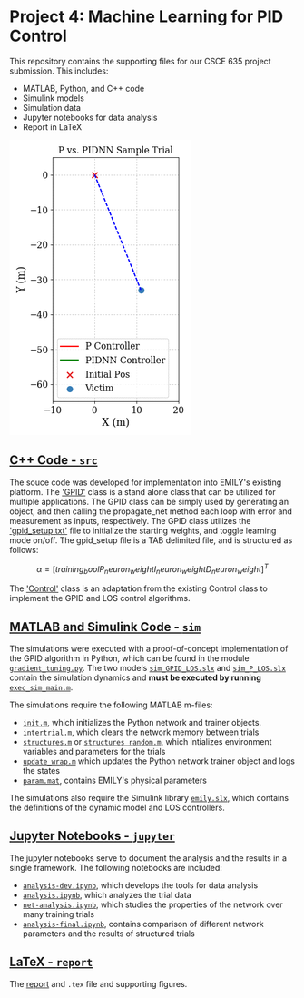 # Project 4: Machine Learning for PID Control

This repository contains the supporting files for our CSCE 635 project submission. This includes:
- MATLAB, Python, and C++ code
- Simulink models
- Simulation data
- Jupyter notebooks for data analysis
- Report in LaTeX

![p-v-gpid](/jupyter/p_v_pidnn.gif)

## [C++ Code - `src`](./src)

The souce code was developed for implementation into EMILY's existing platform. The ['GPID'](/src/gpid) class is a stand alone class that can be utilized for multiple applications. The GPID class can be simply used by generating an object, and then calling the propagate_net method each loop with error and measurement as inputs, respectively. The GPID class utilizes the ['gpid_setup.txt'](/src/gpid) file to initialize the starting weights, and toggle learning mode on/off. The gpid_setup file is a TAB delimited file, and is structured as follows: 

$$\alpha = [training_bool    P_neuron_weight    I_neuron_weight    D_neuron_weight]^T$$

The ['Control'](/src/Control) class is an adaptation from the existing Control class to implement the GPID and LOS control algorithms. 

## [MATLAB and Simulink Code - `sim`](/sim)

The simulations were executed with a proof-of-concept implementation of the GPID algorithm in Python, which can be found in the module [`gradient_tuning.py`](/sim/gradient_tuning.py). The two models [`sim_GPID_LOS.slx`](/sim/sim_GPID_LOS.slx) and [`sim_P_LOS.slx`](/sim/sim_P_LOS.slx) contain the simulation dynamics and **must be executed by running** [`exec_sim_main.m`](/sim/).

The simulations require the following MATLAB m-files:
- [`init.m`](/sim/init.m), which initializes the Python network and trainer objects.
- [`intertrial.m`](/sim/intertrial.m), which clears the network memory between trials
- [`structures.m`](/sim/structures.m) or [`structures_random.m`](/sim/structures_random.m), which intializes environment variables and parameters for the trials
- [`update_wrap.m`](/sim/update_wrap.m) which updates the Python network trainer object and logs the states
- [`param.mat`](/sim/param.mat), contains EMILY's physical parameters

The simulations also require the Simulink library [`emily.slx`](/sim/emily.slx), which contains the definitions of the dynamic model and LOS controllers.

## [Jupyter Notebooks - `jupyter`](/jupyter)
The jupyter notebooks serve to document the analysis and the results in a single framework. The following notebooks are included:
- [`analysis-dev.ipynb`](/jupyter/analysis-dev.ipynb), which develops the tools for data analysis
- [`analysis.ipynb`](/jupyter/analysis.ipynb), which analyzes the trial data
- [`net-analysis.ipynb`](/jupyter/net-analysis.ipynb), which studies the properties of the network over many training trials
- [`analysis-final.ipynb`](/jupyter/analysis-final.ipynb), contains comparison of different network parameters and the results of structured trials

## [LaTeX - `report`](/report)
The [report](/report/p4ml.pdf) and `.tex` file and supporting figures.


